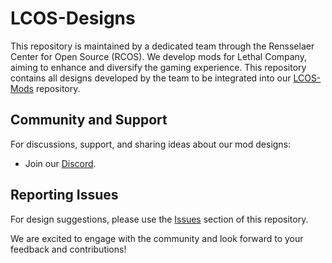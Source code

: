 # LCOS-Designs

This repository is maintained by a dedicated team through the Rensselaer Center for Open Source (RCOS). We develop mods for Lethal Company, aiming to enhance and diversify the gaming experience. This repository contains all designs developed by the team to be integrated into our [LCOS-Mods](https://github.com/LCOS-Lethal-Company-Open-Source/LCOS-Mods) repository.

## Community and Support

For discussions, support, and sharing ideas about our mod designs:
- Join our [Discord](https://discord.gg/3h3nC54PGE).

## Reporting Issues

For design suggestions, please use the [Issues](https://github.com/LCOS-Lethal-Company-Open-Source/LCOS-Designs/issues) section of this repository.

We are excited to engage with the community and look forward to your feedback and contributions!
